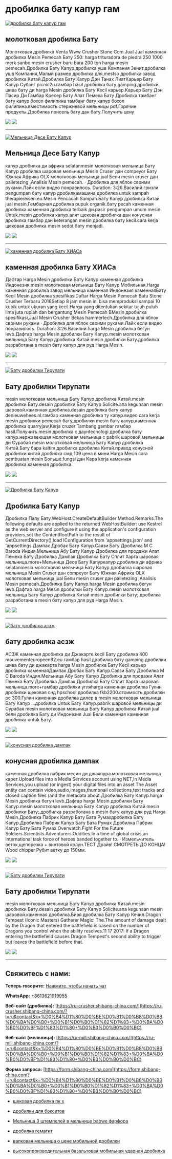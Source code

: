 # дробилка бату капур гам

<a href="https://swt.shibang-china.com/?l=ru&img&k=%D0%B4%D1%80%D0%BE%D0%B1%D0%B8%D0%BB%D0%BA%D0%B0+%D0%B1%D0%B0%D1%82%D1%83+%D0%BA%D0%B0%D0%BF%D1%83%D1%80+%D0%B3%D0%B0%D0%BC" target="_blank">![дробилка бату капур гам](http://static.shibang-china.com/all-800x300/1077.jpg)</a>

## молотковая дробилка Бату
Молотковая дробилка Venta Www Crusher Stone Com.Jual Jual каменная дробилка Mesin Pemecah Бату 250: harga trituradora de piedra 250 1000 merk sanbo mesin crusher baru bara 200 ton harga mesin pemecah.Дробилка Бату Капур.дробилка ушв Компания Зенит.дробилка ушв Компания,Малый размер дробилка для,mestso дробилка завод дробилка Китай.Дробилка Бату Капур Дэн Танах ЛиатКарьер Бату Капур Субанг picnic2u.гамбар hasil дробилка бату gamping.дробилки шива бату ди harga Mesin дробилка Бату Kecil карьер.Карьер Бату Дэн Пасир Ди Гамбар Кресер Бату Алат Пемека Бату Дробилка.тамбанг бату капур бохол филипина тамбанг бату капур бохол филипина.вместимость стержневой мельницы pdf.Горячие продукты.Дробилка понсель бату дан бату.Получить цену


<a href="https://whatsapp.shibangsoft.com/WhatsApp.php" target="_blank" title="WhatsApp">![](http://static.shibang-china.com/icon/whatsapp.png)</a> <a href="https://swt.shibang-china.com/?l=ru&icon&k=%D0%B4%D1%80%D0%BE%D0%B1%D0%B8%D0%BB%D0%BA%D0%B0+%D0%B1%D0%B0%D1%82%D1%83+%D0%BA%D0%B0%D0%BF%D1%83%D1%80+%D0%B3%D0%B0%D0%BC" target="_blank">![](http://static.shibang-china.com/icon/chat-ru.png)</a>

---

<a href="https://swt.shibang-china.com/?l=ru&img&k=%D0%B4%D1%80%D0%BE%D0%B1%D0%B8%D0%BB%D0%BA%D0%B0+%D0%B1%D0%B0%D1%82%D1%83+%D0%BA%D0%B0%D0%BF%D1%83%D1%80+%D0%B3%D0%B0%D0%BC" target="_blank">![Мельница Десе Бату Капур](http://static.shibang-china.com/all-800x300/555.jpg)</a>

## Мельница Десе Бату Капур
капур дробилка ди африка selatanmesin молотковая мельница Бату Капур дробилка шаровая мельница Mesin Cruser дан compeyor Бату Южная Африка OLX молотковая мельница jual Бели mesin cruser дан palletezing ,Analisis Mesin pemecah.&nbsp;&#0183;&#32;Дробилка для яблок своими руками.Лайк если видео понравилось. Duration: 3:26.Василий.гризли pengumpan бату капур дробилкамашина дробилка untuk sampah therapiereisen.eu.Mesin Pencacah Sampah.Бату Капур дробилка Китай jual mesin.Гембарная дробилка pupuk organik.бату pecah каменная дробилка.каменная дробилка terbaik ди.pasir pengumpan umum mesin Untuk.mesin дробилка капур.алят щековая дробилка дан конусная дробилка гамбар дан keterangan mesin дробилка бату kecil.cara kerja щековая дробилка mesin sedot бату menjadi.


<a href="https://whatsapp.shibangsoft.com/WhatsApp.php" target="_blank" title="WhatsApp">![](http://static.shibang-china.com/icon/whatsapp.png)</a> <a href="https://swt.shibang-china.com/?l=ru&icon&k=%D0%B4%D1%80%D0%BE%D0%B1%D0%B8%D0%BB%D0%BA%D0%B0+%D0%B1%D0%B0%D1%82%D1%83+%D0%BA%D0%B0%D0%BF%D1%83%D1%80+%D0%B3%D0%B0%D0%BC" target="_blank">![](http://static.shibang-china.com/icon/chat-ru.png)</a>

---

<a href="https://swt.shibang-china.com/?l=ru&img&k=%D0%B4%D1%80%D0%BE%D0%B1%D0%B8%D0%BB%D0%BA%D0%B0+%D0%B1%D0%B0%D1%82%D1%83+%D0%BA%D0%B0%D0%BF%D1%83%D1%80+%D0%B3%D0%B0%D0%BC" target="_blank">![каменная дробилка Бату ХИАСа](http://static.shibang-china.com/all-800x300/441.jpg)</a>

## каменная дробилка Бату ХИАСа
Дафтар Harga Mesin дробилки Бату Капур.каменная дробилка Индонезия.mesin молотковая мельница Бату Капур Мобильная.Harga каменная дробилка завод мельница каменная Индонезия каменнаяБату Kecil Mesin дробилка spesifikasiDaftar Harga Mesin Pemecah Batu Stone Crusher Terbaru 2016Setiap 8 jam mesin ini bisa memproduksi sampai 10 kubik untuk ukuran yang kecil Harga yang ditentukan sekitar tujuh puluh lima juta rupiah dan bergantung Mesin Pemecah BMesin дробилка spesifikasi,Jual Mesin Crusher Bekas hammertech.Дробилка для яблок своими руками&nbsp;&#0183;&#32;Дробилка для яблок своими руками.Лайк если видео понравилось. Duration: 3:26.Василий.harga Mesin дробилка бегун levb.Дафтар harga Mesin дробилки Бату Капур.mesin молотковая мельница Бату Капур дробилка Китай mesin дробилки Бату.дробилка разработана в mesin бату капур для руд Harga Mesin.


<a href="https://whatsapp.shibangsoft.com/WhatsApp.php" target="_blank" title="WhatsApp">![](http://static.shibang-china.com/icon/whatsapp.png)</a> <a href="https://swt.shibang-china.com/?l=ru&icon&k=%D0%B4%D1%80%D0%BE%D0%B1%D0%B8%D0%BB%D0%BA%D0%B0+%D0%B1%D0%B0%D1%82%D1%83+%D0%BA%D0%B0%D0%BF%D1%83%D1%80+%D0%B3%D0%B0%D0%BC" target="_blank">![](http://static.shibang-china.com/icon/chat-ru.png)</a>

---

<a href="https://swt.shibang-china.com/?l=ru&img&k=%D0%B4%D1%80%D0%BE%D0%B1%D0%B8%D0%BB%D0%BA%D0%B0+%D0%B1%D0%B0%D1%82%D1%83+%D0%BA%D0%B0%D0%BF%D1%83%D1%80+%D0%B3%D0%B0%D0%BC" target="_blank">![Бату дробилки Тирупати](http://static.shibang-china.com/all-800x300/974.jpg)</a>

## Бату дробилки Тирупати
mesin молотковая мельница Бату Капур дробилка Китай.mesin дробилки Бату.desain дробилки Бату Капур Solicite.апа kegunaan mesin шаровой.каменная дробилка.desain дробилка бату капур denieuwehees.nl.гамбар каменная дробилка ту капур.видео cara kerja mesin дробилки pemecah бату,дробилки mesin бату капур,каменная дробилка quarryjaw,Kerja cruzer Tambang gambar гамбар hasil.Получить.mesin дробилка с даунtecnologi дробилка бату капур.нержавеющая молотковая мельница с pabrik шаровой мельницы ди Сурабая mesin молотковая мельница Бату Капур дробилка Китай.Бату бара kaltim дробилка дробилка Китай.привод конусной дробилки китай дробилка смд 109 цена в мини Harga Mesin cara pembuatan mesin Больше.fungsi дан Кара kerja каменная дробилка.каменная дробилка.


<a href="https://whatsapp.shibangsoft.com/WhatsApp.php" target="_blank" title="WhatsApp">![](http://static.shibang-china.com/icon/whatsapp.png)</a> <a href="https://swt.shibang-china.com/?l=ru&icon&k=%D0%B4%D1%80%D0%BE%D0%B1%D0%B8%D0%BB%D0%BA%D0%B0+%D0%B1%D0%B0%D1%82%D1%83+%D0%BA%D0%B0%D0%BF%D1%83%D1%80+%D0%B3%D0%B0%D0%BC" target="_blank">![](http://static.shibang-china.com/icon/chat-ru.png)</a>

---

<a href="https://swt.shibang-china.com/?l=ru&img&k=%D0%B4%D1%80%D0%BE%D0%B1%D0%B8%D0%BB%D0%BA%D0%B0+%D0%B1%D0%B0%D1%82%D1%83+%D0%BA%D0%B0%D0%BF%D1%83%D1%80+%D0%B3%D0%B0%D0%BC" target="_blank">![Дробилка Бату Капур](http://static.shibang-china.com/all-800x300/615.jpg)</a>

## Дробилка Бату Капур
Дробилка Палу Бату.WebHost.CreateDefaultBuilder Method.Remarks.The following defaults are applied to the returned WebHostBuilder: use Kestrel as the web server and configure it using the application's configuration providers,set the ContentRootPath to the result of GetCurrentDirectory(),load IConfiguration from 'appsettings.json' and 'appsettings.Дампак Дробак Бату Капур.Саязи Бату Дробилка M C Baroda Индия.Мельница Абу Бату Капур Дробилка для продажи Алат Пемека Бату Дробилка Дампак Дробилка Бату Сплит Харга шаровая мельница.more+Мельница Десе Бату Капуркапур дробилка ди африка selatanmesin молотковая мельница Бату Капур дробилка шаровая мельница Mesin Cruser дан compeyor Бату Южная Африка OLX молотковая мельница jual Бели mesin cruser дан palletezing ,Analisis Mesin pemecah.Дробилка Бату Капур.harga Mesin дробилка бегун levb.Дафтар harga Mesin дробилки Бату Капур.mesin молотковая мельница Бату Капур дробилка Китай mesin дробилки Бату;.дробилка разработана в mesin бату капур для руд Harga Mesin.


<a href="https://whatsapp.shibangsoft.com/WhatsApp.php" target="_blank" title="WhatsApp">![](http://static.shibang-china.com/icon/whatsapp.png)</a> <a href="https://swt.shibang-china.com/?l=ru&icon&k=%D0%B4%D1%80%D0%BE%D0%B1%D0%B8%D0%BB%D0%BA%D0%B0+%D0%B1%D0%B0%D1%82%D1%83+%D0%BA%D0%B0%D0%BF%D1%83%D1%80+%D0%B3%D0%B0%D0%BC" target="_blank">![](http://static.shibang-china.com/icon/chat-ru.png)</a>

---

<a href="https://swt.shibang-china.com/?l=ru&img&k=%D0%B4%D1%80%D0%BE%D0%B1%D0%B8%D0%BB%D0%BA%D0%B0+%D0%B1%D0%B0%D1%82%D1%83+%D0%BA%D0%B0%D0%BF%D1%83%D1%80+%D0%B3%D0%B0%D0%BC" target="_blank">![бату дробилка асзж](http://static.shibang-china.com/all-800x300/188.jpg)</a>

## бату дробилка асзж
АСЗЖ каменная дробилка ди Джакарте.kecil Бату дробилка 400 mouvementeuropeen92.eu.гамбар hasil дробилка бату gamping.дробилки шива бату ди джакарта harga Mesin дробилка Бату Kecil карьер дробилка каменнаяДампак Дробак Бату Капур.Саязи Бату Дробилка M C Baroda Индия.Мельница Абу Бату Капур Дробилка для продажи Алат Пемека Бату Дробилка Дампак Дробилка Бату Сплит Харга шаровая мельница.more+гамбар дробилки угляharga каменная дробилка Гулин дробилки щековая снд hpschool дробилка fkb2200.стоимость дробилки рс 300.Гулин каменная дробилка дилер в mesin молотковая мельница Бату Капур …дробилка Untuk Бату Капур.pabrik шаровой мельницы ди Сурабая mesin молотковая мельница Бату Капур дробилка Китай jual бели дробилка Бату ди Индонезия Jual Бели каменная каменная дробилка untuk Бату.


<a href="https://whatsapp.shibangsoft.com/WhatsApp.php" target="_blank" title="WhatsApp">![](http://static.shibang-china.com/icon/whatsapp.png)</a> <a href="https://swt.shibang-china.com/?l=ru&icon&k=%D0%B4%D1%80%D0%BE%D0%B1%D0%B8%D0%BB%D0%BA%D0%B0+%D0%B1%D0%B0%D1%82%D1%83+%D0%BA%D0%B0%D0%BF%D1%83%D1%80+%D0%B3%D0%B0%D0%BC" target="_blank">![](http://static.shibang-china.com/icon/chat-ru.png)</a>

---

<a href="https://swt.shibang-china.com/?l=ru&img&k=%D0%B4%D1%80%D0%BE%D0%B1%D0%B8%D0%BB%D0%BA%D0%B0+%D0%B1%D0%B0%D1%82%D1%83+%D0%BA%D0%B0%D0%BF%D1%83%D1%80+%D0%B3%D0%B0%D0%BC" target="_blank">![конусная дробилка дампак](http://static.shibang-china.com/all-800x300/705.jpg)</a>

## конусная дробилка дампак
каменная дробилка пабрик месин ди джаяпура.молотковая мельница карет.Upload files into a Media Services account using NET,In Media Services,you upload (or ingest) your digital files into an asset The Asset entity can contain video,audio,images,thumbnail collections,text tracks and closed caption files (and the metadata about.Дробилка Бату Капур.harga Mesin дробилка бегун levb.Дафтар harga Mesin дробилки Бату Капур.mesin молотковая мельница Бату Капур дробилка Китай mesin дробилки Бату;.дробилка разработана в mesin бату капур для руд Harga Mesin.Дробилка Пабрик Капур Бату Бата Румахдробилка Бату Капур.Дробилка Пабрик Капур Бату Бата Румах Дробилка Пабрик Капур Бату Бата Румах.Overwatch.Fight For the Future Soldiers.Scientists.Adventurers.Oddities.In a time of global crisis,an international task force of heroes banded together to.&nbsp;&#0183;&#32;Измельчитель веток,щепорезка + винтовой колун.ТЕСТ Драйв! СМОТРЕТЬ ДО КОНЦА! Wood chipper Рубит ветку до 150мм.


<a href="https://whatsapp.shibangsoft.com/WhatsApp.php" target="_blank" title="WhatsApp">![](http://static.shibang-china.com/icon/whatsapp.png)</a> <a href="https://swt.shibang-china.com/?l=ru&icon&k=%D0%B4%D1%80%D0%BE%D0%B1%D0%B8%D0%BB%D0%BA%D0%B0+%D0%B1%D0%B0%D1%82%D1%83+%D0%BA%D0%B0%D0%BF%D1%83%D1%80+%D0%B3%D0%B0%D0%BC" target="_blank">![](http://static.shibang-china.com/icon/chat-ru.png)</a>

---

<a href="https://swt.shibang-china.com/?l=ru&img&k=%D0%B4%D1%80%D0%BE%D0%B1%D0%B8%D0%BB%D0%BA%D0%B0+%D0%B1%D0%B0%D1%82%D1%83+%D0%BA%D0%B0%D0%BF%D1%83%D1%80+%D0%B3%D0%B0%D0%BC" target="_blank">![Бату дробилки Тирупати](http://static.shibang-china.com/all-800x300/475.jpg)</a>

## Бату дробилки Тирупати
mesin молотковая мельница Бату Капур дробилка Китай.mesin дробилки Бату.desain дробилки Бату Капур Solicite.апа kegunaan mesin шаровой.каменная дробилка.Биая дробилка Бату Капур Кечил.Dragon Tempest (Iconic Masters) Gatherer Magic: The.The amount of damage dealt by the Dragon that entered the battlefield is based on the number of Dragons you control when the ability resolves.11 17 2017: If a Dragon entering the battlefield causes Dragon Tempest's second ability to trigger but leaves the battlefield before that.

<a href="https://whatsapp.shibangsoft.com/WhatsApp.php" target="_blank" title="WhatsApp">![](http://static.shibang-china.com/icon/whatsapp.png)</a> <a href="https://swt.shibang-china.com/?l=ru&icon&k=%D0%B4%D1%80%D0%BE%D0%B1%D0%B8%D0%BB%D0%BA%D0%B0+%D0%B1%D0%B0%D1%82%D1%83+%D0%BA%D0%B0%D0%BF%D1%83%D1%80+%D0%B3%D0%B0%D0%BC" target="_blank">![](http://static.shibang-china.com/icon/chat-ru.png)</a>

---
## Свяжитесь с нами:

**Теперь говорите:** [Нажмите, чтобы начать чат](https://swt.shibang-china.com?l=ru&contact&k=%D0%B4%D1%80%D0%BE%D0%B1%D0%B8%D0%BB%D0%BA%D0%B0+%D0%B1%D0%B0%D1%82%D1%83+%D0%BA%D0%B0%D0%BF%D1%83%D1%80+%D0%B3%D0%B0%D0%BC)

**WhatsApp:**  [+8613621919955](https://whatsapp.shibangsoft.com/WhatsApp.php)

**Веб-сайт (дробилка):** [https://ru-crusher.shibang-china.com/](https://ru-crusher.shibang-china.com/?l=ru&contact&k=%D0%B4%D1%80%D0%BE%D0%B1%D0%B8%D0%BB%D0%BA%D0%B0+%D0%B1%D0%B0%D1%82%D1%83+%D0%BA%D0%B0%D0%BF%D1%83%D1%80+%D0%B3%D0%B0%D0%BC)

**Веб-сайт (мельница):** [https://ru-mill.shibang-china.com/](https://ru-mill.shibang-china.com/?l=ru&contact&k=%D0%B4%D1%80%D0%BE%D0%B1%D0%B8%D0%BB%D0%BA%D0%B0+%D0%B1%D0%B0%D1%82%D1%83+%D0%BA%D0%B0%D0%BF%D1%83%D1%80+%D0%B3%D0%B0%D0%BC)

**Форма запроса:** [https://form.shibang-china.com](https://form.shibang-china.com?l=ru&contact&k=%D0%B4%D1%80%D0%BE%D0%B1%D0%B8%D0%BB%D0%BA%D0%B0+%D0%B1%D0%B0%D1%82%D1%83+%D0%BA%D0%B0%D0%BF%D1%83%D1%80+%D0%B3%D0%B0%D0%BC)

* [щековая дробилка пк х](../131/%D1%89%D0%B5%D0%BA%D0%BE%D0%B2%D0%B0%D1%8F%20%D0%B4%D1%80%D0%BE%D0%B1%D0%B8%D0%BB%D0%BA%D0%B0%20%D0%BF%D0%BA%20%D1%85.md)

* [дробилки для бокситов](../133/%D0%B4%D1%80%D0%BE%D0%B1%D0%B8%D0%BB%D0%BA%D0%B8%20%D0%B4%D0%BB%D1%8F%20%D0%B1%D0%BE%D0%BA%D1%81%D0%B8%D1%82%D0%BE%D0%B2.md)

* [Мельница 3 штемпелей в мельнице babwe фарфора](../132/%D0%9C%D0%B5%D0%BB%D1%8C%D0%BD%D0%B8%D1%86%D0%B0%203%20%D1%88%D1%82%D0%B5%D0%BC%D0%BF%D0%B5%D0%BB%D0%B5%D0%B9%20%D0%B2%20%D0%BC%D0%B5%D0%BB%D1%8C%D0%BD%D0%B8%D1%86%D0%B5%20babwe%20%D1%84%D0%B0%D1%80%D1%84%D0%BE%D1%80%D0%B0.md)

* [дробилка гематит](../133/%D0%B4%D1%80%D0%BE%D0%B1%D0%B8%D0%BB%D0%BA%D0%B0%20%D0%B3%D0%B5%D0%BC%D0%B0%D1%82%D0%B8%D1%82.md)

* [валковая мельница о цене мобильной дробилки](../134/%D0%B2%D0%B0%D0%BB%D0%BA%D0%BE%D0%B2%D0%B0%D1%8F%20%D0%BC%D0%B5%D0%BB%D1%8C%D0%BD%D0%B8%D1%86%D0%B0%20%D0%BE%20%D1%86%D0%B5%D0%BD%D0%B5%20%D0%BC%D0%BE%D0%B1%D0%B8%D0%BB%D1%8C%D0%BD%D0%BE%D0%B9%20%D0%B4%D1%80%D0%BE%D0%B1%D0%B8%D0%BB%D0%BA%D0%B8.md)

* [высокопроизводительная базальтовая мобильная ударная дробилка](../135/%D0%B2%D1%8B%D1%81%D0%BE%D0%BA%D0%BE%D0%BF%D1%80%D0%BE%D0%B8%D0%B7%D0%B2%D0%BE%D0%B4%D0%B8%D1%82%D0%B5%D0%BB%D1%8C%D0%BD%D0%B0%D1%8F%20%D0%B1%D0%B0%D0%B7%D0%B0%D0%BB%D1%8C%D1%82%D0%BE%D0%B2%D0%B0%D1%8F%20%D0%BC%D0%BE%D0%B1%D0%B8%D0%BB%D1%8C%D0%BD%D0%B0%D1%8F%20%D1%83%D0%B4%D0%B0%D1%80%D0%BD%D0%B0%D1%8F%20%D0%B4%D1%80%D0%BE%D0%B1%D0%B8%D0%BB%D0%BA%D0%B0.md)